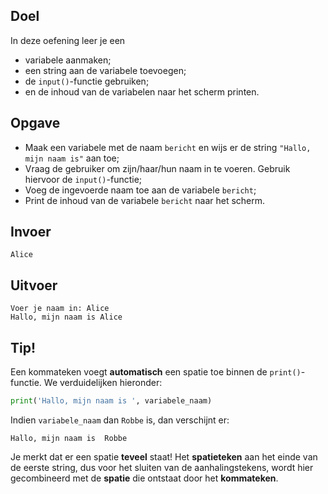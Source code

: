 ## Doel

In deze oefening leer je een 
* variabele aanmaken;
* een string aan de variabele toevoegen;
* de `input()`-functie gebruiken;
* en de inhoud van de variabelen naar het scherm printen.

## Opgave

* Maak een variabele met de naam `bericht` en wijs er de string `"Hallo, mijn naam is"` aan toe;
* Vraag de gebruiker om zijn/haar/hun naam in te voeren. Gebruik hiervoor de `input()`-functie;
* Voeg de ingevoerde naam toe aan de variabele `bericht`;
* Print de inhoud van de variabele `bericht` naar het scherm.

## Invoer
```
Alice
```

## Uitvoer
```
Voer je naam in: Alice
Hallo, mijn naam is Alice
```

## Tip!
Een kommateken voegt **automatisch** een spatie toe binnen de `print()`-functie. We verduidelijken hieronder: 
```python
print('Hallo, mijn naam is ', variabele_naam)
```

Indien `variabele_naam` dan `Robbe` is, dan verschijnt er:
```
Hallo, mijn naam is  Robbe
```

Je merkt dat er een spatie **teveel** staat! Het **spatieteken** aan het einde van de eerste string, dus voor het sluiten van de aanhalingstekens, wordt hier gecombineerd met de **spatie** die ontstaat door het **kommateken**. 

